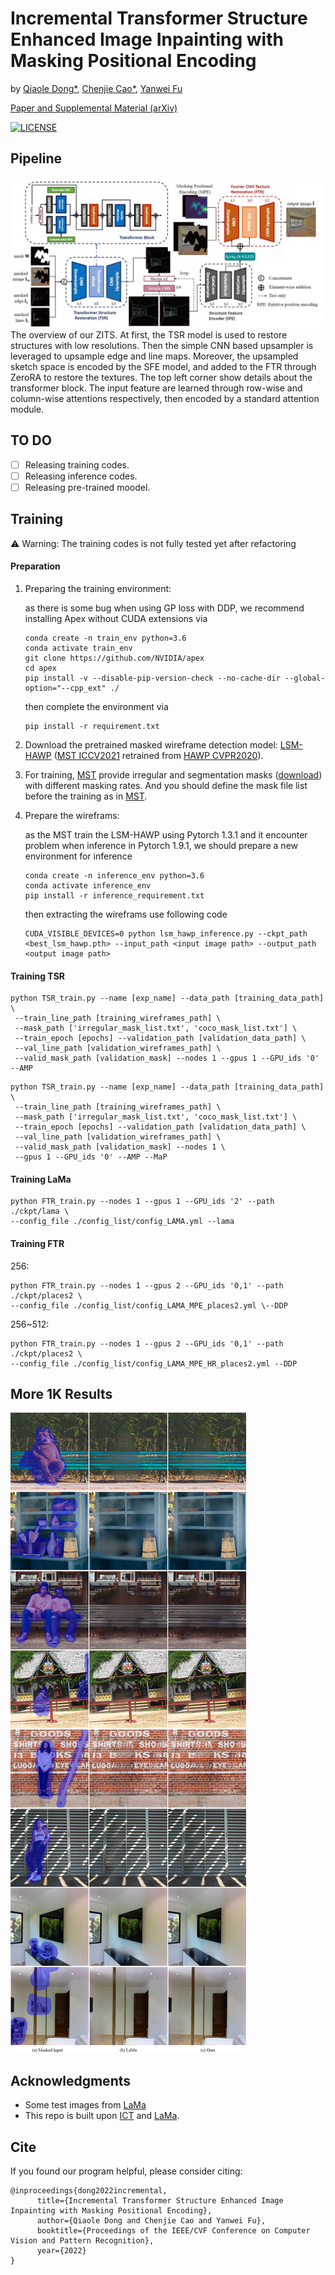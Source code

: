 # Incremental Transformer Structure Enhanced Image Inpainting with Masking Positional Encoding
by [Qiaole Dong*](https://github.com/DQiaole),
[Chenjie Cao*](https://github.com/ewrfcas),
[Yanwei Fu](http://yanweifu.github.io/)

[Paper and Supplemental Material (arXiv)](https://arxiv.org/abs/2203.00867)

[![LICENSE](https://img.shields.io/github/license/DQiaole/ZITS_inpainting)](https://github.com/DQiaole/ZITS_inpainting/blob/main/LICENSE)

## Pipeline

![](./imgs/overview.jpg)
The overview of our ZITS. At first, the TSR model is used to restore structures with low resolutions. Then the simple CNN based 
upsampler is leveraged to upsample edge and line maps. Moreover, the upsampled sketch space is encoded by the SFE model, and added
to the FTR through ZeroRA to restore the textures. The top left corner show details about the transformer block. The input feature are
learned through row-wise and column-wise attentions respectively, then encoded by a standard attention module.

## TO DO

- [ ] Releasing training codes.
- [ ] Releasing inference codes.
- [ ] Releasing pre-trained moodel.

## Training

:warning: Warning: The training codes is not fully tested yet after refactoring

#### Preparation

1. Preparing the training environment:

    as there is some bug when using GP loss with DDP, we recommend installing Apex without CUDA extensions via
    ```
    conda create -n train_env python=3.6
    conda activate train_env
    git clone https://github.com/NVIDIA/apex
    cd apex
    pip install -v --disable-pip-version-check --no-cache-dir --global-option="--cpp_ext" ./
    ```
    then complete the environment via
    ```
    pip install -r requirement.txt
    ```
2. Download the pretrained masked wireframe detection model: [LSM-HAWP](https://drive.google.com/drive/folders/1yg4Nc20D34sON0Ni_IOezjJCFHXKGWUW?usp=sharing) ([MST ICCV2021](https://github.com/ewrfcas/MST_inpainting) retrained from [HAWP CVPR2020](https://github.com/cherubicXN/hawp)).
3. For training, [MST](https://github.com/ewrfcas/MST_inpainting) provide irregular and segmentation masks ([download](https://drive.google.com/drive/folders/1eU6VaTWGdgCXXWueCXilt6oxHdONgUgf?usp=sharing)) with different masking rates. And you should define the mask file list before the training as in [MST](https://github.com/ewrfcas/MST_inpainting).  
4. Prepare the wireframs:
    
    as the MST train the LSM-HAWP using Pytorch 1.3.1 and it encounter problem when inference in Pytorch 1.9.1, we should
    prepare a new environment for inference
    ```
    conda create -n inference_env python=3.6
    conda activate inference_env
    pip install -r inference_requirement.txt
    ``` 
   then extracting the wireframs use following code
    ```
    CUDA_VISIBLE_DEVICES=0 python lsm_hawp_inference.py --ckpt_path <best_lsm_hawp.pth> --input_path <input image path> --output_path <output image path>
    ```

#### Training TSR
```
python TSR_train.py --name [exp_name] --data_path [training_data_path] \
 --train_line_path [training_wireframes_path] \
 --mask_path ['irregular_mask_list.txt', 'coco_mask_list.txt'] \
 --train_epoch [epochs] --validation_path [validation_data_path] \
 --val_line_path [validation_wireframes_path] \
 --valid_mask_path [validation_mask] --nodes 1 --gpus 1 --GPU_ids '0' --AMP
```

```
python TSR_train.py --name [exp_name] --data_path [training_data_path] \
 --train_line_path [training_wireframes_path] \
 --mask_path ['irregular_mask_list.txt', 'coco_mask_list.txt'] \
 --train_epoch [epochs] --validation_path [validation_data_path] \
 --val_line_path [validation_wireframes_path] \
 --valid_mask_path [validation_mask] --nodes 1 \
 --gpus 1 --GPU_ids '0' --AMP --MaP
```

#### Training LaMa
```
python FTR_train.py --nodes 1 --gpus 1 --GPU_ids '2' --path ./ckpt/lama \
--config_file ./config_list/config_LAMA.yml --lama
```
#### Training FTR
256:
```
python FTR_train.py --nodes 1 --gpus 2 --GPU_ids '0,1' --path ./ckpt/places2 \
--config_file ./config_list/config_LAMA_MPE_places2.yml \--DDP
```
256~512:
```
python FTR_train.py --nodes 1 --gpus 2 --GPU_ids '0,1' --path ./ckpt/places2 \
--config_file ./config_list/config_LAMA_MPE_HR_places2.yml --DDP
```
## More 1K Results

![](./imgs/supp_highres.jpg)

## Acknowledgments

* Some test images from [LaMa](https://github.com/saic-mdal/lama)
* This repo is built upon [ICT](https://github.com/raywzy/ICT) and [LaMa](https://github.com/saic-mdal/lama).
## Cite

If you found our program helpful, please consider citing:

```
@inproceedings{dong2022incremental,
      title={Incremental Transformer Structure Enhanced Image Inpainting with Masking Positional Encoding}, 
      author={Qiaole Dong and Chenjie Cao and Yanwei Fu},
      booktitle={Proceedings of the IEEE/CVF Conference on Computer Vision and Pattern Recognition},
      year={2022}
}
```